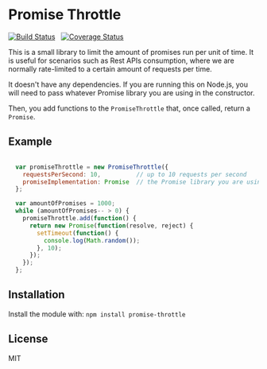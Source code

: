 Promise Throttle
==================

[![Build Status](https://travis-ci.org/JMPerez/promise-throttle.png)](https://travis-ci.org/JMPerez/promise-throttle/) &nbsp; [![Coverage Status](https://coveralls.io/repos/JMPerez/promise-throttle/badge.png?branch=master)](https://coveralls.io/r/JMPerez/promise-throttle?branch=master)

This is a small library to limit the amount of promises run per unit of time. It is useful for scenarios such as Rest APIs consumption, where we are normally rate-limited to a certain amount of requests per time.

It doesn't have any dependencies. If you are running this on Node.js, you will need to pass whatever Promise library you are using in the constructor.

Then, you add functions to the `PromiseThrottle` that, once called, return a `Promise`.

## Example

```javascript

  var promiseThrottle = new PromiseThrottle({
    requestsPerSecond: 10,          // up to 10 requests per second
    promiseImplementation: Promise  // the Promise library you are using
  };

  var amountOfPromises = 1000;
  while (amountOfPromises-- > 0) {
    promiseThrottle.add(function() {
      return new Promise(function(resolve, reject) {
        setTimeout(function() {
          console.log(Math.random());
        }, 10);
      });
    });
  };

```

## Installation

Install the module with: `npm install promise-throttle`

## License

MIT